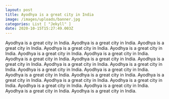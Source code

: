 ```yaml
---
layout: post
title: Ayodhya is a great city in India
image: /images/uploads/banner.jpg
categories: List [ "Jekyll" ]
date: 2020-10-15T15:27:49.003Z
---
```

Ayodhya is a great city in India. Ayodhya is a great city in India. Ayodhya is a great city in India. Ayodhya is a great city in India. Ayodhya is a great city in India. Ayodhya is a great city in India. Ayodhya is a great city in India. Ayodhya is a great city in India. Ayodhya is a great city in India. Ayodhya is a great city in India. Ayodhya is a great city in India. Ayodhya is a great city in India. Ayodhya is a great city in India. Ayodhya is a great city in India. Ayodhya is a great city in India. Ayodhya is a great city in India. Ayodhya is a great city in India. Ayodhya is a great city in India. Ayodhya is a great city in India. Ayodhya is a great city in India. Ayodhya is a great city in India. Ayodhya is a great city in India. Ayodhya is a great city in India.